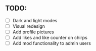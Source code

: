 ## TODO:

- [ ] Dark and light modes
- [ ] Visual redesign
- [ ] Add profile pictures
- [ ] Add likes and like counter on chirps
- [ ] Add mod functionality to admin users